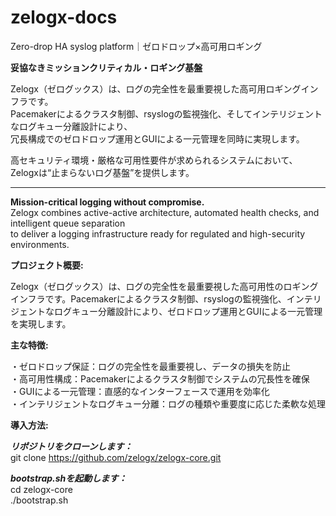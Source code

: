 # zelogx-docs
Zero-drop HA syslog platform｜ゼロドロップ×高可用ロギング

**妥協なきミッションクリティカル・ロギング基盤**

Zelogx（ゼログックス）は、ログの完全性を最重要視した高可用ロギングインフラです。  
Pacemakerによるクラスタ制御、rsyslogの監視強化、そしてインテリジェントなログキュー分離設計により、  
冗長構成でのゼロドロップ運用とGUIによる一元管理を同時に実現します。

高セキュリティ環境・厳格な可用性要件が求められるシステムにおいて、Zelogxは“止まらないログ基盤”を提供します。

---

**Mission-critical logging without compromise.**  
Zelogx combines active-active architecture, automated health checks, and intelligent queue separation  
to deliver a logging infrastructure ready for regulated and high-security environments.

**プロジェクト概要:**  

Zelogx（ゼログックス）は、ログの完全性を最重要視した高可用性のロギングインフラです。Pacemakerによるクラスタ制御、rsyslogの監視強化、インテリジェントなログキュー分離設計により、ゼロドロップ運用とGUIによる一元管理を実現します。

**主な特徴:**  

・ゼロドロップ保証：ログの完全性を最重要視し、データの損失を防止  
・高可用性構成：Pacemakerによるクラスタ制御でシステムの冗長性を確保  
・GUIによる一元管理：直感的なインターフェースで運用を効率化  
・インテリジェントなログキュー分離：ログの種類や重要度に応じた柔軟な処理  

**導入方法:**  

***リポジトリをクローンします：***  
git clone https://github.com/zelogx/zelogx-core.git  

***bootstrap.shを起動します：***  
cd zelogx-core  
./bootstrap.sh  




